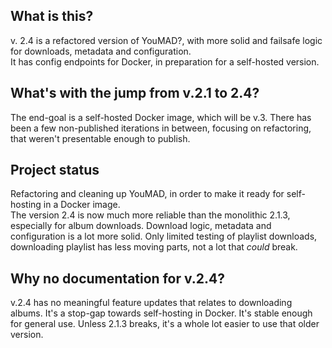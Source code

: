 ## What is this?
v. 2.4 is a refactored version of YouMAD?, with more solid and failsafe logic for downloads, metadata and configuration.  
It has config endpoints for Docker, in preparation for a self-hosted version.

## What's with the jump from v.2.1 to 2.4?
The end-goal is a self-hosted Docker image, which will be v.3. There has been a few non-published iterations in between, focusing on refactoring, that weren't presentable enough to publish.

## Project status
Refactoring and cleaning up YouMAD, in order to make it ready for self-hosting in a Docker image.  
The version 2.4 is now much more reliable than the monolithic 2.1.3, especially for album downloads. Download logic, metadata and configuration is a lot more solid. Only limited testing of playlist downloads, downloading playlist has less moving parts, not a lot that *could* break.

## Why no documentation for v.2.4?
v.2.4 has no meaningful feature updates that relates to downloading albums. It's a stop-gap towards self-hosting in Docker. It's stable enough for general use. Unless 2.1.3 breaks, it's a whole lot easier to use that older version.
